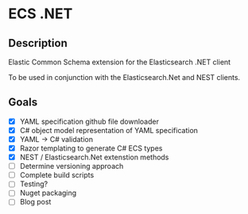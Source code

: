 # ECS .NET

## Description

Elastic Common Schema extension for the Elasticsearch .NET client

To be used in conjunction with the Elasticsearch.Net and NEST clients.

## Goals

- [x] YAML specification github file downloader
- [x] C# object model representation of YAML specification
- [x] YAML -> C# validation 
- [x] Razor templating to generate C# ECS types
- [x] NEST / Elasticsearch.Net extenstion methods
- [ ] Determine versioning approach
- [ ] Complete build scripts
- [ ] Testing?
- [ ] Nuget packaging
- [ ] Blog post
